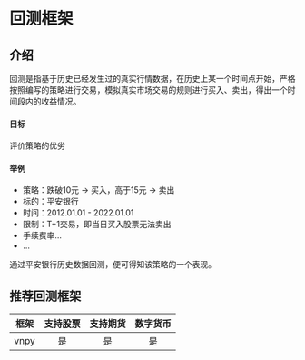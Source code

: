 # 回测框架

## 介绍
回测是指基于历史已经发生过的真实行情数据，在历史上某一个时间点开始，严格按照编写的策略进行交易，模拟真实市场交易的规则进行买入、卖出，得出一个时间段内的收益情况。

#### 目标
评价策略的优劣

#### 举例
- 策略：跌破10元 -> 买入，高于15元 -> 卖出
- 标的：平安银行
- 时间：2012.01.01 - 2022.01.01
- 限制：T+1交易，即当日买入股票无法卖出
- 手续费率...
- ...

通过平安银行历史数据回测，便可得知该策略的一个表现。

## 推荐回测框架

|  框架   | 支持股票  |  支持期货  | 数字货币  |
|  :----:  | :----:  |  :----:  | :----:  |
|  [vnpy](https://github.com/vnpy/vnpy)   | 是  |  是  | 是  |